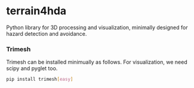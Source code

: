 # terrain4hda
Python library for 3D processing and visualization, minimally designed for hazard detection and avoidance. 




### Trimesh
Trimesh can be installed minimually as follows. For visualization, we need scipy and pyglet too. 
```bash
pip install trimesh[easy]
```
